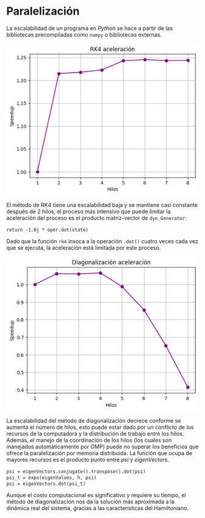 # Paralelización

La escalabilidad de un programa en _Python_ se hace a partir de las bibliotecas precompiladas como `numpy` o bibliotecas externas.

![aceleracion rk4](https://github.com/FabianC010/Proyecto-Computacional/raw/main/docs/videos/RK4_aceleracion.png)

El método de RK4 tiene una escalabilidad baja y se mantiene casi constante después de 2 hilos, el proceso más intensivo que puede limitar la aceleración del proceso es el producto matriz-vector de `dyn_Generator`:

    return -1.0j * oper.dot(state)

Dado que la función `rk4` invoca a la operación `.dot()` cuatro veces cada vez que se ejecuta, la aceleración está limitada por este proceso. 

![aceleracion diagonalizacion](https://github.com/FabianC010/Proyecto-Computacional/raw/main/docs/videos/Dg_aceleracion.png)

La escalabilidad del método de diagonalización decrece conforme se aumenta el número de hilos, esto puede estar dado por un conflicto de los recursos de la computadora y la distribución de trabajo entre los hilos. Además, el manejo de la coordinación de los hilos (los cuales son manejados automáticamente por OMP) puede no superar los beneficios que ofrece la paralelización por memoria distribuida. 
La función que ocupa de mayores recursos es el producto punto entre _psi_ y _eigenVectors_.
    
    psi = eigenVectors.conjugate().transpose().dot(psi)
    psi_t = exps(eigenValues, h, psi)
    psi = eigenVectors.dot(psi_t)

Aunque el costo computacional es significativo y requiere su tiempo, el método de diagonalización nos da la solución más aproximada a la dinámica real del sistema, gracias a las características del Hamiltoniano. 
